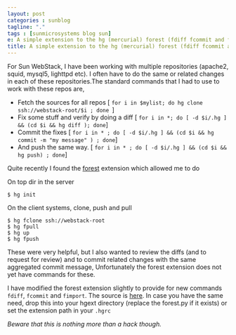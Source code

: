 ```yaml
---
layout: post
categories : sunblog
tagline: "."
tags : [sunmicrosystems blog sun]
e: A simple extension to the hg (mercurial) forest (fdiff fcommit and fimport)
title: A simple extension to the hg (mercurial) forest (fdiff fcommit and fimport)
---
```


For Sun WebStack, I have been working with multiple repositories (apache2, squid, mysql5, lighttpd etc). I often have to do the same or related changes in each of these repositories.The standard commands that I had to use to work with these repos are,

* Fetch the sources for all repos [ `for i in $mylist; do hg clone ssh://webstack-root/$i ; done `]
* Fix some stuff and verify by doing a diff [ `for i in *; do [ -d $i/.hg ] && (cd $i && hg diff ); done`]
* Commit the fixes [ `for i in * ; do [ -d $i/.hg ] && (cd $i && hg commit -m "my message" ) ; done`]
* And push the same way. [ `for i in * ; do [ -d $i/.hg ] && (cd $i && hg push) ; done`]

Quite recently I found the [forest](http://www.selenic.com/mercurial/wiki/index.cgi/ForestExtension) extension which allowed me to do  

On top dir in the server  

```
$ hg init  
```

On the client systems, clone, push and pull  

```
$ hg fclone ssh://webstack-root  
$ hg fpull  
$ hg up
$ hg fpush  
```

These were very helpful, but I also wanted to review the diffs (and to request for review) and to commit related changes with the same aggregated commit message, Unfortunately the forest extension does not yet have commands for these.

I have modified the forest extension slightly to provide for new commands `fdiff`, `fcommit` and `fimport`. The source is [here](/blue/resource/forest.py). In case you have the same need, drop this into your hgext directory (replace the forest.py if it exists) or set the extension path in your `.hgrc`

*Beware that this is nothing more than a hack though.*

